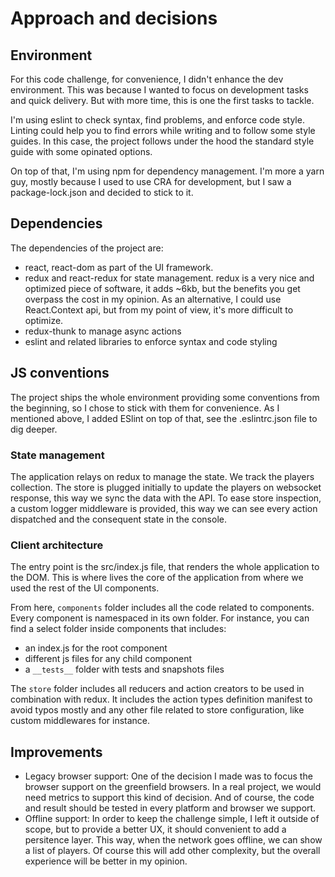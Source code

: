 # Approach and decisions

## Environment
For this code challenge, for convenience, I didn't enhance the dev environment. This was because I wanted to focus on development tasks and quick delivery. But with more time, this is one the first tasks to tackle.

I'm using eslint to check syntax, find problems, and enforce code style. Linting could help you to find errors while writing and to follow some style guides. In this case, the project follows under the hood the standard style guide with some opinated options.

On top of that, I'm using npm for dependency management. I'm more a yarn guy, mostly because I used to use CRA for development, but I saw a package-lock.json and decided to stick to it.

## Dependencies
The dependencies of the project are:

- react, react-dom as part of the UI framework.
- redux and react-redux for state management. redux is a very nice and optimized piece of software, it adds ~6kb, but the benefits you get overpass the cost in my opinion. As an alternative, I could use React.Context api, but from my point of view, it's more difficult to optimize.
- redux-thunk to manage async actions
- eslint and related libraries to enforce syntax and code styling

## JS conventions
The project ships the whole environment providing some conventions from the beginning, so I chose to stick with them for convenience. As I mentioned above, I added ESlint on top of that, see the .eslintrc.json file to dig deeper.

### State management
The application relays on redux to manage the state. We track the players collection. The store is plugged initially to update the players on websocket response, this way we sync the data with the API. To ease store inspection, a custom logger middleware is provided, this way we can see every action dispatched and the consequent state in the console.

### Client architecture
The entry point is the src/index.js file, that renders the whole application to the DOM. This is where lives the core of the application from where we used the rest of the UI components.

From here, `components` folder includes all the code related to components. Every component is namespaced in its own folder. For instance, you can find a select folder inside components that includes:

- an index.js for the root component
- different js files for any child component
- a `__tests__` folder with tests and snapshots files

The `store` folder includes all reducers and action creators to be used in combination with redux. It includes the action types definition manifest to avoid typos mostly and any other file related to store configuration, like custom middlewares for instance.

## Improvements
- Legacy browser support: One of the decision I made was to focus the browser support on the greenfield browsers. In a real project, we would need metrics to support this kind of decision. And of course, the code and result should be tested in every platform and browser we support.
- Offline support: In order to keep the challenge simple, I left it outside of scope, but to provide a better UX, it should convenient to add a persitence layer. This way, when the network goes offline, we can show a list of players. Of course this will add other complexity, but the overall experience will be better in my opinion.
